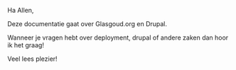 
Ha Allen,

Deze documentatie gaat over Glasgoud.org en Drupal.

Wanneer je vragen hebt over deployment, drupal of andere zaken dan hoor ik het graag!



Veel lees plezier!